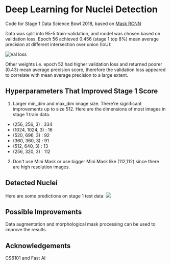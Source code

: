 # Deep Learning for Nuclei Detection
Code for Stage 1 Data Science Bowl 2018, based on [Mask RCNN](https://github.com/matterport/Mask_RCNN)

Data was split into 95-5 train-validation, and model was chosen based on validation loss. Epoch 56 achieved 0.456 (stage 1 top 8%) mean average precision at different intersection over union (IoU):

![Val loss](https://i.imgur.com/9Y5Fyr1.png)

Other weights i.e. epoch 52 had higher validation loss and returned poorer (0.43) mean average precision score, therefore the validation loss appeared to correlate with mean average precision to a large extent.

## Hyperparameters That Improved Stage 1 Score
1. Larger min_dim and max_dim image size. There're significant improvements up to size 512. Here are the dimensions of most images in stage 1 train data.
  * (256, 256, 3) : 334
  * (1024, 1024, 3) : 16
  * (520, 696, 3) : 92
  * (360, 360, 3) : 91
  * (512, 640, 3) : 13
  * (256, 320, 3) : 112

2. Don't use Mini Mask or use bigger Mini Mask like (112,112) since there are high resolution images.

## Detected Nuclei
Here are some predictions on stage 1 test data:
![](https://i.imgur.com/uxx13ag.png)

## Possible Improvements
Data augmentation and morphological mask processing can be used to improve the results. 

## Acknowledgements
CS6101 and Fast AI
